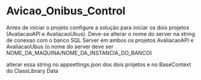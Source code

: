 # Avicao_Onibus_Control

Antes de iniciar o projeto configure a solução para iniciar os dois projetos (AvaliacaoAPI e AvaliacaoUbus). Deve-se alterar o nome do server na string de conexao com o banco SQL Server em ambos os projetos AvaliacaoAPI e AvaliacaoUbus (o nome do server deve ser NOME_DA_MAQUINA/NOME_DA_INSTANCIA_DO_BANCO)

alterar essa string no appsettings.json dos dois projetos e no BaseContext do ClassLibrary Data
